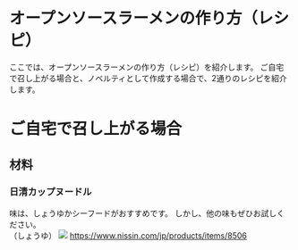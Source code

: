# オープンソースラーメンの作り方（レシピ）
ここでは、オープンソースラーメンの作り方（レシピ）を紹介します。
ご自宅で召し上がる場合と、ノベルティとして作成する場合で、2通りのレシピを紹介します。

# ご自宅で召し上がる場合
## 材料
### 日清カップヌードル
味は、しょうゆかシーフードがおすすめです。
しかし、他の味もぜひお試しください。
<br>
（しょうゆ）
![](https://cdn.nissin.com/image?id=8506&s=720)
https://www.nissin.com/jp/products/items/8506
